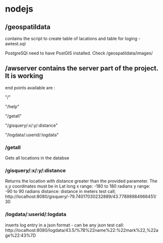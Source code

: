 # nodejs  

## /geospatildata
contains the script to create table of lacations and table for loging  - awtest.sql

PostgreSQl need to have PostGIS installed. Check /geospatildata/images/




## /awserver  contains the server part of the project.  It is working

end points available are :

"/"

"/help"

"/getall"

"/gisquery/:x/:y/:distance"

"/logdata/:userid/:logdata"

### /getall   
Gets all locations in the databse

### /gisquery/:x/:y/:distance
Returns the location with distance greater than the provided parameter.  The x,y coordinates must be in Lat long
x range: -180 to 180  radians
y range: -90 to 90 radians
distance:  distance in meters
test call; http://localhost:8080/gisquery/-79.74017030232889/43.77898984966451/30    

### /logdata/:userid/:logdata
inserts log entry in a json format - can be any json
test call:   http://localhost:8080/logdata/43.5/%7B%22name%22:%22mark%22,%22age%22:43%7D
